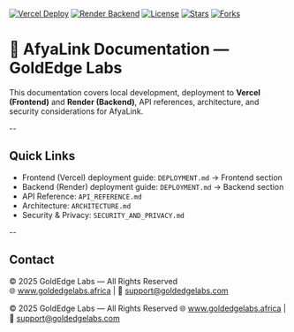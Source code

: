 [![Vercel Deploy](https://vercel.com/button)](https://vercel.com/new/import?s=https://github.com/GoldEdgeLabs/AfyaLink)
[![Render Backend](https://img.shields.io/badge/Render-Backend-blue)](https://render.com)
[![License](https://img.shields.io/badge/license-All%20Rights%20Reserved-red)](https://github.com/GoldEdgeLabs/AfyaLink)
[![Stars](https://img.shields.io/github/stars/GoldEdgeLabs/AfyaLink.svg)](https://github.com/GoldEdgeLabs/AfyaLink/stargazers)
[![Forks](https://img.shields.io/github/forks/GoldEdgeLabs/AfyaLink.svg)](https://github.com/GoldEdgeLabs/AfyaLink/network)

# 📘 AfyaLink Documentation — GoldEdge Labs

This documentation covers local development, deployment to **Vercel (Frontend)** and **Render (Backend)**, API references, architecture, and security considerations for AfyaLink.

--

## Quick Links
- Frontend (Vercel) deployment guide: `DEPLOYMENT.md` → Frontend section
- Backend (Render) deployment guide: `DEPLOYMENT.md` → Backend section
- API Reference: `API_REFERENCE.md`
- Architecture: `ARCHITECTURE.md`
- Security & Privacy: `SECURITY_AND_PRIVACY.md`

--

## Contact
© 2025 GoldEdge Labs — All Rights Reserved  
🌐 www.goldedgelabs.africa | 📧 support@goldedgelabs.com


© 2025 GoldEdge Labs — All Rights Reserved
🌐 www.goldedgelabs.africa | 📧 support@goldedgelabs.com
